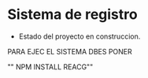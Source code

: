 <h1> Sistema de registro</h1>

  - Estado del proyecto en construccion.

PARA EJEC EL SISTEMA DBES PONER

"" NPM INSTALL REACG""

